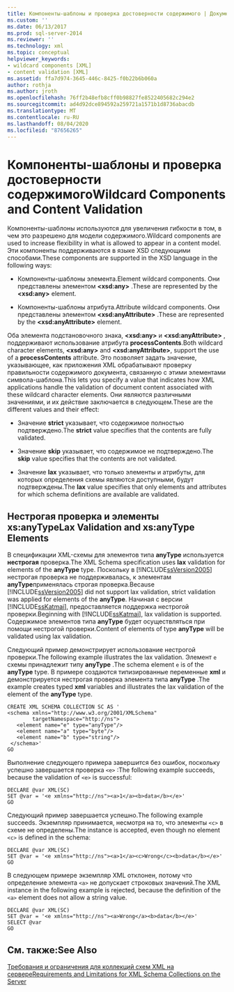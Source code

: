 ```yaml
---
title: Компоненты-шаблоны и проверка достоверности содержимого | Документация Майкрософт
ms.custom: ''
ms.date: 06/13/2017
ms.prod: sql-server-2014
ms.reviewer: ''
ms.technology: xml
ms.topic: conceptual
helpviewer_keywords:
- wildcard components [XML]
- content validation [XML]
ms.assetid: ffa7d974-3645-446c-8425-f0b22b6b060a
author: rothja
ms.author: jroth
ms.openlocfilehash: 76ff2b48efb8cff0b98827fe8522405682c294e2
ms.sourcegitcommit: ad4d92dce894592a259721a1571b1d8736abacdb
ms.translationtype: MT
ms.contentlocale: ru-RU
ms.lasthandoff: 08/04/2020
ms.locfileid: "87656265"
---
```

# <a name="wildcard-components-and-content-validation"></a><span data-ttu-id="dd571-102">Компоненты-шаблоны и проверка достоверности содержимого</span><span class="sxs-lookup"><span data-stu-id="dd571-102">Wildcard Components and Content Validation</span></span>
  <span data-ttu-id="dd571-103">Компоненты-шаблоны используются для увеличения гибкости в том, в чем это разрешено для модели содержимого.</span><span class="sxs-lookup"><span data-stu-id="dd571-103">Wildcard components are used to increase flexibility in what is allowed to appear in a content model.</span></span> <span data-ttu-id="dd571-104">Эти компоненты поддерживаются в языке XSD следующими способами.</span><span class="sxs-lookup"><span data-stu-id="dd571-104">These components are supported in the XSD language in the following ways:</span></span>  
  
-   <span data-ttu-id="dd571-105">Компоненты-шаблоны элемента.</span><span class="sxs-lookup"><span data-stu-id="dd571-105">Element wildcard components.</span></span> <span data-ttu-id="dd571-106">Они представлены элементом **\<xsd:any>** .</span><span class="sxs-lookup"><span data-stu-id="dd571-106">These are represented by the **\<xsd:any>** element.</span></span>  
  
-   <span data-ttu-id="dd571-107">Компоненты-шаблоны атрибута.</span><span class="sxs-lookup"><span data-stu-id="dd571-107">Attribute wildcard components.</span></span> <span data-ttu-id="dd571-108">Они представлены элементом **\<xsd:anyAttribute>** .</span><span class="sxs-lookup"><span data-stu-id="dd571-108">These are represented by the **\<xsd:anyAttribute>** element.</span></span>  
  
 <span data-ttu-id="dd571-109">Оба элемента подстановочного знака, **\<xsd:any>** и **\<xsd:anyAttribute>** , поддерживают использование атрибута **processContents**.</span><span class="sxs-lookup"><span data-stu-id="dd571-109">Both wildcard character elements, **\<xsd:any>** and **\<xsd:anyAttribute>**, support the use of a **processContents** attribute.</span></span> <span data-ttu-id="dd571-110">Это позволяет задать значение, указывающее, как приложения XML обрабатывают проверку правильности содержимого документа, связанную с этими элементами символа-шаблона.</span><span class="sxs-lookup"><span data-stu-id="dd571-110">This lets you specify a value that indicates how XML applications handle the validation of document content associated with these wildcard character elements.</span></span> <span data-ttu-id="dd571-111">Они являются различными значениями, и их действие заключается в следующем.</span><span class="sxs-lookup"><span data-stu-id="dd571-111">These are the different values and their effect:</span></span>  
  
-   <span data-ttu-id="dd571-112">Значение **strict** указывает, что содержимое полностью подтверждено.</span><span class="sxs-lookup"><span data-stu-id="dd571-112">The **strict** value specifies that the contents are fully validated.</span></span>  
  
-   <span data-ttu-id="dd571-113">Значение **skip** указывает, что содержимое не подтверждено.</span><span class="sxs-lookup"><span data-stu-id="dd571-113">The **skip** value specifies that the contents are not validated.</span></span>  
  
-   <span data-ttu-id="dd571-114">Значение **lax** указывает, что только элементы и атрибуты, для которых определения схемы являются доступными, будут подтверждены.</span><span class="sxs-lookup"><span data-stu-id="dd571-114">The **lax** value specifies that only elements and attributes for which schema definitions are available are validated.</span></span>  
  
## <a name="lax-validation-and-xsanytype-elements"></a><span data-ttu-id="dd571-115">Нестрогая проверка и элементы xs:anyType</span><span class="sxs-lookup"><span data-stu-id="dd571-115">Lax Validation and xs:anyType Elements</span></span>  
 <span data-ttu-id="dd571-116">В спецификации XML-схемы для элементов типа **anyType** используется **нестрогая** проверка.</span><span class="sxs-lookup"><span data-stu-id="dd571-116">The XML Schema specification uses **lax** validation for elements of the **anyType** type.</span></span> <span data-ttu-id="dd571-117">Поскольку в [!INCLUDE[ssVersion2005](../../includes/ssversion2005-md.md)] нестрогая проверка не поддерживалась, к элементам **anyType**применялась строгая проверка.</span><span class="sxs-lookup"><span data-stu-id="dd571-117">Because [!INCLUDE[ssVersion2005](../../includes/ssversion2005-md.md)] did not support lax validation, strict validation was applied for elements of the **anyType**.</span></span> <span data-ttu-id="dd571-118">Начиная с версии [!INCLUDE[ssKatmai](../../includes/sskatmai-md.md)], предоставляется поддержка нестрогой проверки.</span><span class="sxs-lookup"><span data-stu-id="dd571-118">Beginning with [!INCLUDE[ssKatmai](../../includes/sskatmai-md.md)], lax validation is supported.</span></span> <span data-ttu-id="dd571-119">Содержимое элементов типа **anyType** будет осуществляться при помощи нестрогой проверки.</span><span class="sxs-lookup"><span data-stu-id="dd571-119">Content of elements of type **anyType** will be validated using lax validation.</span></span>  
  
 <span data-ttu-id="dd571-120">Следующий пример демонстрирует использование нестрогой проверки.</span><span class="sxs-lookup"><span data-stu-id="dd571-120">The following example illustrates the lax validation.</span></span> <span data-ttu-id="dd571-121">Элемент `e` схемы принадлежит типу **anyType** .</span><span class="sxs-lookup"><span data-stu-id="dd571-121">The schema element `e` is of the **anyType** type.</span></span> <span data-ttu-id="dd571-122">В примере создаются типизированные переменные **xml** и демонстрируется нестрогая проверка элемента типа **anyType** .</span><span class="sxs-lookup"><span data-stu-id="dd571-122">The example creates typed **xml** variables and illustrates the lax validation of the element of the **anyType** type.</span></span>  
  
```  
CREATE XML SCHEMA COLLECTION SC AS '  
<schema xmlns="http://www.w3.org/2001/XMLSchema"   
        targetNamespace="http://ns">  
   <element name="e" type="anyType"/>  
   <element name="a" type="byte"/>  
   <element name="b" type="string"/>  
 </schema>'  
GO  
```  
  
 <span data-ttu-id="dd571-123">Выполнение следующего примера завершится без ошибок, поскольку успешно завершается проверка `<e>` :</span><span class="sxs-lookup"><span data-stu-id="dd571-123">The following example succeeds, because the validation of `<e>` is successful:</span></span>  
  
```  
DECLARE @var XML(SC)  
SET @var = '<e xmlns="http://ns"><a>1</a><b>data</b></e>'  
GO  
```  
  
 <span data-ttu-id="dd571-124">Следующий пример завершается успешно.</span><span class="sxs-lookup"><span data-stu-id="dd571-124">The following example succeeds.</span></span> <span data-ttu-id="dd571-125">Экземпляр принимается, несмотря на то, что элементы `<c>` в схеме не определены.</span><span class="sxs-lookup"><span data-stu-id="dd571-125">The instance is accepted, even though no element `<c>` is defined in the schema:</span></span>  
  
```  
DECLARE @var XML(SC)  
SET @var = '<e xmlns="http://ns"><a>1</a><c>Wrong</c><b>data</b></e>'  
GO  
```  
  
 <span data-ttu-id="dd571-126">В следующем примере экземпляр XML отклонен, потому что определение элемента `<a>` не допускает строковых значений.</span><span class="sxs-lookup"><span data-stu-id="dd571-126">The XML instance in the following example is rejected, because the definition of the `<a>` element does not allow a string value.</span></span>  
  
```  
DECLARE @var XML(SC)  
SET @var = '<e xmlns="http://ns"><a>Wrong</a><b>data</b></e>'  
SELECT @var  
GO  
```  
  
## <a name="see-also"></a><span data-ttu-id="dd571-127">См. также:</span><span class="sxs-lookup"><span data-stu-id="dd571-127">See Also</span></span>  
 [<span data-ttu-id="dd571-128">Требования и ограничения для коллекций схем XML на сервере</span><span class="sxs-lookup"><span data-stu-id="dd571-128">Requirements and Limitations for XML Schema Collections on the Server</span></span>](requirements-and-limitations-for-xml-schema-collections-on-the-server.md)  
  
  
